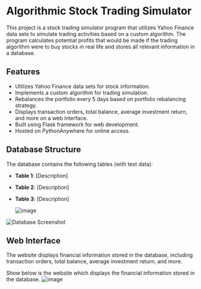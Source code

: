 # Algorithmic Stock Trading Simulator

This project is a stock trading simulator program that utilizes Yahoo Finance data sets to simulate trading activities based on a custom algorithm. The program calculates potential profits that would be made if the trading algorithm were to buy stocks in real life and stores all relevant information in a database.

## Features

- Utilizes Yahoo Finance data sets for stock information.
- Implements a custom algorithm for trading simulation.
- Rebalances the portfolio every 5 days based on portfolio rebalancing strategy.
- Displays transaction orders, total balance, average investment return, and more on a web interface.
- Built using Flask framework for web development.
- Hosted on PythonAnywhere for online access.

## Database Structure

The database contains the following tables (with test data):

- **Table 1**: [Description]
- **Table 2**: [Description]
- **Table 3**: [Description]
  
  ![image](https://user-images.githubusercontent.com/73494088/133295898-7809e294-7c70-48f7-bb18-784793f82227.png)

![Database Screenshot](/path/to/database_screenshot.png)

## Web Interface

The website displays financial information stored in the database, including transaction orders, total balance, average investment return, and more.


Show below is the website which displays the financial information stored in the database.
![image](https://user-images.githubusercontent.com/73494088/139358076-10c3534f-5392-4010-9cff-b7b15ca68733.png)





